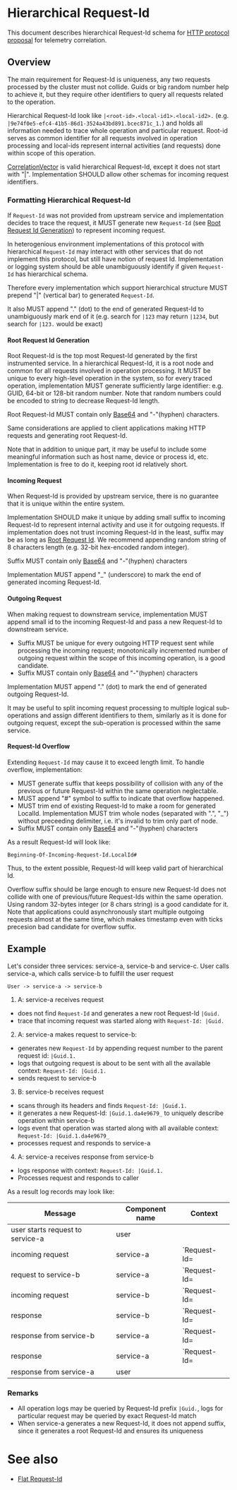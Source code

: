 #  Hierarchical Request-Id
This document describes hierarchical Request-Id schema for [HTTP protocol proposal](http_protocol_proposal_v1.md) for telemetry correlation.

## Overview
The main requirement for Request-Id is uniqueness, any two requests processed by the cluster must not collide.
Guids or big random number help to achieve it, but they require other identifiers to query all requests related to the operation.

Hierarchical Request-Id look like `|<root-id>.<local-id1>.<local-id2>.` (e.g. `|9e74f0e5-efc4-41b5-86d1-3524a43bd891.bcec871c_1.`) and holds all information needed to trace whole operation and particular request.
Root-id serves as common identifier for all requests involved in operation processing and local-ids represent internal activities (and requests) done within scope of this operation.

[CorrelationVector](https://osgwiki.com/wiki/CorrelationVector) is valid hierarchical Request-Id, except it does not start with "|". Implementation SHOULD allow other schemas for incoming request identifiers.

### Formatting Hierarchical Request-Id
If `Request-Id` was not provided from upstream service and implementation decides to trace the request, it MUST generate new `Request-Id` (see [Root Request Id Generation](#root-request-id-generation)) to represent incoming request. 

In heterogenious environment implementations of this protocol with hierarchical `Request-Id` may interact with other services that do not implement this protocol, but still have notion of request Id. Implementation or logging system should be able unambiguously identify if given `Request-Id` has hierarchical schema. 

Therefore every implementation which support hierarchical structure MUST prepend "|" (vertical bar) to generated `Request-Id`. 

It also MUST append "." (dot) to the end of generated Request-Id to unambiguously mark end of it (e.g. search for `|123` may return `|1234`, but search for `|123.` would be exact)

#### Root Request Id Generation
Root Request-Id is the top most Request-Id generated by the first instrumented service. In a hierarchical Request-Id, it is a root node and common for all requests involved in operation processing.
It MUST be unique to every high-level operation in the system, so for every traced operation, implementation MUST generate sufficiently large identifier: e.g. GUID, 64-bit or 128-bit random number.
Note that random numbers could be encoded to string to decrease Request-Id length. 

Root Request-Id MUST contain only [Base64](https://en.wikipedia.org/wiki/Base64) and "-"(hyphen) characters.

Same considerations are applied to client applications making HTTP requests and generating root Request-Id.

Note that in addition to unique part, it may be useful to include some meaningful information such as host name, device or process id, etc. Implementation is free to do it, keeping root id relatively short.

#### Incoming Request
When Request-Id is provided by upstream service, there is no guarantee that it is unique within the entire system. 

Implementation SHOULD make it unique by adding small suffix to incoming Request-Id to represent internal activity and use it for outgoing requests.
If implementation does not trust incoming Request-Id in the least, suffix may be as long as [Root Request Id](http_protocol_proposal_v1.md#root-request-id-generation).
We recommend appending random string of 8 characters length (e.g. 32-bit hex-encoded random integer).

Suffix MUST contain only [Base64](https://en.wikipedia.org/wiki/Base64) and "-"(hyphen) characters

Implementation MUST append "_" (underscore) to mark the end of generated incoming Request-Id.

#### Outgoing Request
When making request to downstream service, implementation MUST append small id to the incoming Request-Id and pass a new Request-Id to downstream service.

- Suffix MUST be unique for every outgoing HTTP request sent while processing the incoming request;  monotonically incremented number of outgoing request within the scope of this incoming operation, is a good candidate. 
- Suffix MUST contain only [Base64](https://en.wikipedia.org/wiki/Base64) and "-"(hyphen) characters

Implementation MUST append "." (dot) to mark the end of generated outgoing Request-Id.

It may be useful to split incoming request processing to multiple logical sub-operations and assign different identifiers to them, similarly as it is done for outgoing request, except the sub-operation is processed within the same service. 

#### Request-Id Overflow
Extending `Request-Id` may cause it to exceed length limit.
To handle overflow, implementation: 
* MUST generate suffix that keeps possibility of collision with any of the previous or future Request-Id within the same operation neglectable.
* MUST append "#" symbol to suffix to indicate that overflow happened.
* MUST trim end of existing Request-Id to make a room for generated LocalId. Implementation MUST trim whole nodes (separated with ".", "_") without preceeding delimiter, i.e. it's invalid to trim only part of node. 
* Suffix MUST contain only [Base64](https://en.wikipedia.org/wiki/Base64) and "-"(hyphen) characters

As a result Request-Id will look like: 

  `Beginning-Of-Incoming-Request-Id.LocalId#`

Thus, to the extent possible, Request-Id will keep valid part of hierarchical Id.

Overflow suffix should be large enough to ensure new Request-Id does not collide with one of previous/future Request-Ids within the same operation. Using random 32-bytes integer (or 8 chars string) is a good candidate for it.
Note that applications could asynchronously start multiple outgoing requests almost at the same time, which makes timestamp even with ticks precesion bad candidate for overflow suffix.

## Example
Let's consider three services: service-a, service-b and service-c. User calls service-a, which calls service-b to fulfill the user request

`User -> service-a -> service-b`

1. A: service-a receives request 
  * does not find `Request-Id` and generates a new root Request-Id `|Guid.`
  * trace that incoming request was started along with `Request-Id: |Guid.`
2. A: service-a makes request to service-b:
  * generates new `Request-Id` by appending request number to the parent request id: `|Guid.1.`
  * logs that outgoing request is about to be sent with all the available context: `Request-Id: |Guid.1.`
  * sends request to service-b
3. B: service-b receives request
  * scans through its headers and finds `Request-Id: |Guid.1.`
  * it generates a new Request-Id: `|Guid.1.da4e9679_` to uniquely describe operation within service-b
  * logs event that operation was started along with all available context: `Request-Id: |Guid.1.da4e9679_`
  * processes request and responds to service-a
4. A: service-a receives response from service-b
  * logs response with context: `Request-Id: |Guid.1.`
  * Processes request and responds to caller

As a result log records may look like:

| Message  |  Component name | Context |
| ---------| --------------- | ------- |
| user starts request to service-a | user |  |
| incoming request | service-a | `Request-Id=|Guid.` |
| request to service-b | service-a | `Request-Id=|Guid.1.` |
| incoming request | service-b | `Request-Id=|Guid.1.da4e9679_` |
| response | service-b | `Request-Id=|Guid.1.da4e9679_` |
| response from service-b | service-a | `Request-Id=|Guid.1.` |
| response | service-a | `Request-Id=|Guid.` |
| response from service-a | user |  |

### Remarks
* All operation logs may be queried by Request-Id prefix `|Guid.`, logs for particular request may be queried by exact Request-Id match
* When service-a generates a new Request-Id, it does not append suffix, since it generates a root Request-Id and ensures its uniqueness

# See also
- [Flat Request-Id](flat_request_id.md)
